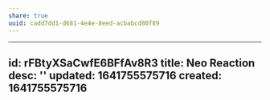 ```yaml
---
share: true
uuid: cadd7dd1-d681-4e4e-8eed-acbabcd80f89
---
```

---
id: rFBtyXSaCwfE6BFfAv8R3
title: Neo Reaction
desc: ''
updated: 1641755575716
created: 1641755575716
---

